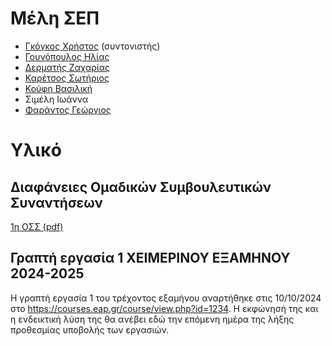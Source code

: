 # Μέλη ΣΕΠ

* [Γκόγκος Χρήστος](https://www.linkedin.com/in/christos-gogos-07a75bb) (συντονιστής)
* [Γουνόπουλος Ηλίας](https://www.linkedin.com/in/eliasgounopoulos/)
* [Δερματής Ζαχαρίας](https://www.linkedin.com/in/zacharias-dermatis-80245a85/) 
* [Καρέτσος Σωτήριος](https://www.linkedin.com/in/sotiris-karetsos-088b562a/)
* [Κούφη Βασιλική](https://www.linkedin.com/in/vassiliki-koufi-163a6512/)
* Σιμέλη Ιωάννα
* [Φαράντος Γεώργιος](https://www.linkedin.com/in/georgios-farantos-497931142/) 

# Υλικό

## Διαφάνειες Ομαδικών Συμβουλευτικών Συναντήσεων

<!-- Οι διαφάνειες θα ανέβουν στο <https://courses.eap.gr/course/view.php?id=1234> στις 13/10/2024. -->

[1η ΟΣΣ (pdf)](./resources/3/ΔΙΑΦΑΝΕΙΕΣ%201ΗΣ%20ΟΣΣ.pdf)

## Γραπτή εργασία 1 ΧΕΙΜΕΡΙΝΟΥ ΕΞΑΜΗΝΟΥ 2024-2025

Η γραπτή εργασία 1 του τρέχοντος εξαμήνου αναρτήθηκε στις 10/10/2024 στο <https://courses.eap.gr/course/view.php?id=1234>. Η εκφώνησή της και η ενδεικτική λύση της θα ανέβει εδώ την επόμενη ημέρα της λήξης προθεσμίας υποβολής των εργασιών.
<!-- * [Εκφώνηση](./resources/fall_2024_2025_ge1.pdf) -->


<!-- ## Γραπτή εργασία 2 ΧΕΙΜΕΡΙΝΟΥ ΕΞΑΜΗΝΟΥ 2024-2025 
* [Εκφώνηση](./resources/fall_2023_2024_ge2.pdf)
* [Ενδεικτική λύση](./resources/fall_2023_2024_ge2_sol.pdf) -->
